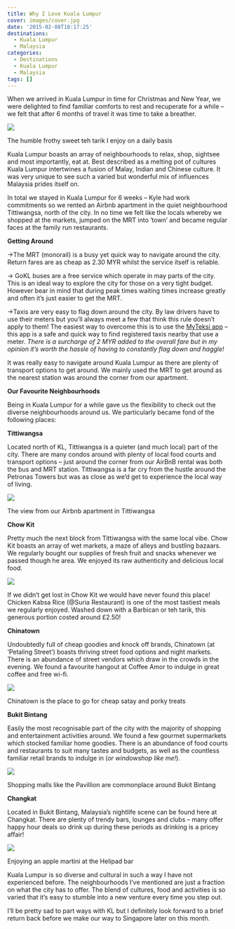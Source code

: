 ```yaml
---
title: Why I Love Kuala Lumpur
cover: images/cover.jpg
date: '2015-02-08T18:17:25'
destinations:
  - Kuala Lumpur
  - Malaysia
categories:
  - Destinations
  - Kuala Lumpur
  - Malaysia
tags: []
---
```

When we arrived in Kuala Lumpur in time for Christmas and New Year, we were delighted to find familiar comforts to rest and recuperate for a while – we felt that after 6 months of travel it was time to take a breather.

![](images/IMG_20150128_152839.jpg)

The humble frothy sweet teh tarik I enjoy on a daily basis

Kuala Lumpur boasts an array of neighbourhoods to relax, shop, sightsee and most importantly, eat at. Best described as a melting pot of cultures Kuala Lumpur intertwines a fusion of Malay, Indian and Chinese culture. It was very unique to see such a varied but wonderful mix of influences Malaysia prides itself on.

In total we stayed in Kuala Lumpur for 6 weeks – Kyle had work commitments so we rented an Airbnb apartment in the quiet neighbourhood Tittiwangsa, north of the city. In no time we felt like the locals whereby we shopped at the markets, jumped on the MRT into ‘town’ and became regular faces at the family run restaurants.

**Getting Around**

→The MRT (monorail) is a busy yet quick way to navigate around the city. Return fares are as cheap as 2.30 MYR whilst the service itself is reliable.

→ GoKL buses are a free service which operate in may parts of the city. This is an ideal way to explore the city for those on a very tight budget. However bear in mind that during peak times waiting times increase greatly and often it’s just easier to get the MRT.

→Taxis are very easy to flag down around the city. By law drivers have to use their meters but you’ll always meet a few that think this rule doesn’t apply to them! The easiest way to overcome this is to use the [MyTeksi app](http://grabtaxi.com/myteksi/) – this app is a safe and quick way to find registered taxis nearby that use a meter. _There is a surcharge of 2 MYR added to the overall fare but in my opinion it’s worth the hassle of having to constantly flag down and haggle!_

It was really easy to navigate around Kuala Lumpur as there are plenty of transport options to get around. We mainly used the MRT to get around as the nearest station was around the corner from our apartment.

**Our Favourite Neighbourhoods**

Being in Kuala Lumpur for a while gave us the flexibility to check out the diverse neighbourhoods around us. We particularly became fond of the following places:

**Tittiwangsa**

Located north of KL, Tittiwangsa is a quieter (and much local) part of the city. There are many condos around with plenty of local food courts and transport options – just around the corner from our AirBnB rental was both the bus and MRT station. Tittiwangsa is a far cry from the hustle around the Petronas Towers but was as close as we’d get to experience the local way of living.

![](images/tittiwangsa-skyline.jpg)

The view from our Airbnb apartment in Tittiwangsa

**Chow Kit**

Pretty much the next block from Tittiwangsa with the same local vibe. Chow Kit boasts an array of wet markets, a maze of alleys and bustling bazaars. We regularly bought our supplies of fresh fruit and snacks whenever we passed though he area. We enjoyed its raw authenticity and delicious local food.

![](images/DSC_0679.jpg)

If we didn’t get lost in Chow Kit we would have never found this place! Chicken Kabsa Rice (@Suria Restaurant) is one of the most tastiest meals we regularly enjoyed. Washed down with a Barbican or teh tarik, this generous portion costed around £2.50!

**Chinatown**

Undoubtedly full of cheap goodies and knock off brands, Chinatown (at ‘Petaling Street’) boasts thriving street food options and night markets. There is an abundance of street vendors which draw in the crowds in the evening. We found a favourite hangout at Coffee Amor to indulge in great coffee and free wi-fi.

![](images/ChinatownKL.jpg)

Chinatown is the place to go for cheap satay and porky treats

**Bukit Bintang**

Easily the most recognisable part of the city with the majority of shopping and entertainment activities around. We found a few gourmet supermarkets which stocked familiar home goodies. There is an abundance of food courts and restaurants to suit many tastes and budgets, as well as the countless familiar retail brands to indulge in (_or windowshop like me!_).

![](images/DSC_0536.jpg)

Shopping malls like the Pavillion are commonplace around Bukit Bintang

**Changkat**

Located in Bukit Bintang, Malaysia’s nightlife scene can be found here at Changkat. There are plenty of trendy bars, lounges and clubs – many offer happy hour deals so drink up during these periods as drinking is a pricey affair!

![](images/IMG_20150223_201846.jpg)

Enjoying an apple martini at the Helipad bar

Kuala Lumpur is so diverse and cultural in such a way I have not experienced before. The neighbourhoods I’ve mentioned are just a fraction on what the city has to offer. The blend of cultures, food and activities is so varied that it’s easy to stumble into a new venture every time you step out.

I’ll be pretty sad to part ways with KL but I definitely look forward to a brief return back before we make our way to Singapore later on this month.
